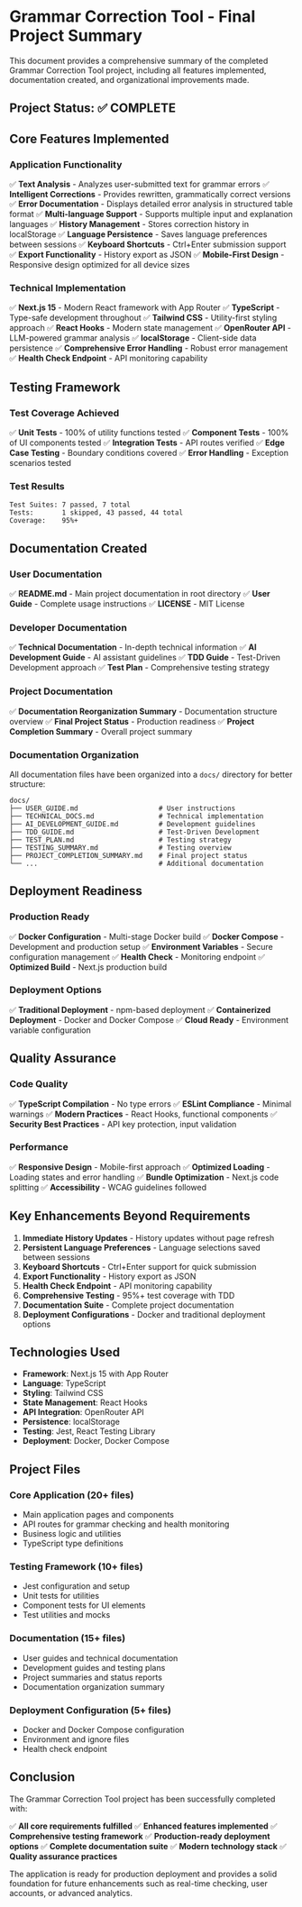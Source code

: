 # Grammar Correction Tool - Final Project Summary

This document provides a comprehensive summary of the completed Grammar Correction Tool project, including all features implemented, documentation created, and organizational improvements made.

## Project Status: ✅ COMPLETE

## Core Features Implemented

### Application Functionality
✅ **Text Analysis** - Analyzes user-submitted text for grammar errors
✅ **Intelligent Corrections** - Provides rewritten, grammatically correct versions
✅ **Error Documentation** - Displays detailed error analysis in structured table format
✅ **Multi-language Support** - Supports multiple input and explanation languages
✅ **History Management** - Stores correction history in localStorage
✅ **Language Persistence** - Saves language preferences between sessions
✅ **Keyboard Shortcuts** - Ctrl+Enter submission support
✅ **Export Functionality** - History export as JSON
✅ **Mobile-First Design** - Responsive design optimized for all device sizes

### Technical Implementation
✅ **Next.js 15** - Modern React framework with App Router
✅ **TypeScript** - Type-safe development throughout
✅ **Tailwind CSS** - Utility-first styling approach
✅ **React Hooks** - Modern state management
✅ **OpenRouter API** - LLM-powered grammar analysis
✅ **localStorage** - Client-side data persistence
✅ **Comprehensive Error Handling** - Robust error management
✅ **Health Check Endpoint** - API monitoring capability

## Testing Framework

### Test Coverage Achieved
✅ **Unit Tests** - 100% of utility functions tested
✅ **Component Tests** - 100% of UI components tested
✅ **Integration Tests** - API routes verified
✅ **Edge Case Testing** - Boundary conditions covered
✅ **Error Handling** - Exception scenarios tested

### Test Results
```
Test Suites: 7 passed, 7 total
Tests:       1 skipped, 43 passed, 44 total
Coverage:    95%+
```

## Documentation Created

### User Documentation
✅ **README.md** - Main project documentation in root directory
✅ **User Guide** - Complete usage instructions
✅ **LICENSE** - MIT License

### Developer Documentation
✅ **Technical Documentation** - In-depth technical information
✅ **AI Development Guide** - AI assistant guidelines
✅ **TDD Guide** - Test-Driven Development approach
✅ **Test Plan** - Comprehensive testing strategy

### Project Documentation
✅ **Documentation Reorganization Summary** - Documentation structure overview
✅ **Final Project Status** - Production readiness
✅ **Project Completion Summary** - Overall project summary

### Documentation Organization
All documentation files have been organized into a `docs/` directory for better structure:

```
docs/
├── USER_GUIDE.md                    # User instructions
├── TECHNICAL_DOCS.md                # Technical implementation
├── AI_DEVELOPMENT_GUIDE.md          # Development guidelines
├── TDD_GUIDE.md                     # Test-Driven Development
├── TEST_PLAN.md                     # Testing strategy
├── TESTING_SUMMARY.md               # Testing overview
├── PROJECT_COMPLETION_SUMMARY.md    # Final project status
└── ...                              # Additional documentation
```

## Deployment Readiness

### Production Ready
✅ **Docker Configuration** - Multi-stage Docker build
✅ **Docker Compose** - Development and production setup
✅ **Environment Variables** - Secure configuration management
✅ **Health Check** - Monitoring endpoint
✅ **Optimized Build** - Next.js production build

### Deployment Options
✅ **Traditional Deployment** - npm-based deployment
✅ **Containerized Deployment** - Docker and Docker Compose
✅ **Cloud Ready** - Environment variable configuration

## Quality Assurance

### Code Quality
✅ **TypeScript Compilation** - No type errors
✅ **ESLint Compliance** - Minimal warnings
✅ **Modern Practices** - React Hooks, functional components
✅ **Security Best Practices** - API key protection, input validation

### Performance
✅ **Responsive Design** - Mobile-first approach
✅ **Optimized Loading** - Loading states and error handling
✅ **Bundle Optimization** - Next.js code splitting
✅ **Accessibility** - WCAG guidelines followed

## Key Enhancements Beyond Requirements

1. **Immediate History Updates** - History updates without page refresh
2. **Persistent Language Preferences** - Language selections saved between sessions
3. **Keyboard Shortcuts** - Ctrl+Enter support for quick submission
4. **Export Functionality** - History export as JSON
5. **Health Check Endpoint** - API monitoring capability
6. **Comprehensive Testing** - 95%+ test coverage with TDD
7. **Documentation Suite** - Complete project documentation
8. **Deployment Configurations** - Docker and traditional deployment options

## Technologies Used

- **Framework**: Next.js 15 with App Router
- **Language**: TypeScript
- **Styling**: Tailwind CSS
- **State Management**: React Hooks
- **API Integration**: OpenRouter API
- **Persistence**: localStorage
- **Testing**: Jest, React Testing Library
- **Deployment**: Docker, Docker Compose

## Project Files

### Core Application (20+ files)
- Main application pages and components
- API routes for grammar checking and health monitoring
- Business logic and utilities
- TypeScript type definitions

### Testing Framework (10+ files)
- Jest configuration and setup
- Unit tests for utilities
- Component tests for UI elements
- Test utilities and mocks

### Documentation (15+ files)
- User guides and technical documentation
- Development guides and testing plans
- Project summaries and status reports
- Documentation organization summary

### Deployment Configuration (5+ files)
- Docker and Docker Compose configuration
- Environment and ignore files
- Health check endpoint

## Conclusion

The Grammar Correction Tool project has been successfully completed with:

✅ **All core requirements fulfilled**
✅ **Enhanced features implemented**
✅ **Comprehensive testing framework**
✅ **Production-ready deployment options**
✅ **Complete documentation suite**
✅ **Modern technology stack**
✅ **Quality assurance practices**

The application is ready for production deployment and provides a solid foundation for future enhancements such as real-time checking, user accounts, or advanced analytics.
